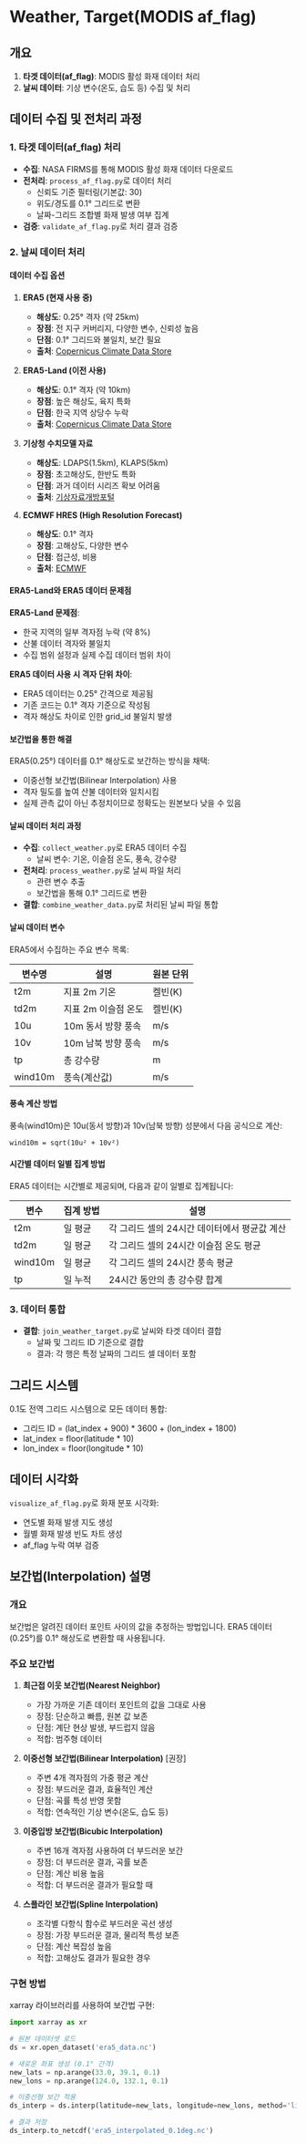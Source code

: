 # Weather, Target(MODIS af_flag)

## 개요

1. **타겟 데이터(af_flag)**: MODIS 활성 화재 데이터 처리
2. **날씨 데이터**: 기상 변수(온도, 습도 등) 수집 및 처리

## 데이터 수집 및 전처리 과정

### 1. 타겟 데이터(af_flag) 처리

- **수집**: NASA FIRMS를 통해 MODIS 활성 화재 데이터 다운로드
- **전처리**: `process_af_flag.py`로 데이터 처리
  - 신뢰도 기준 필터링(기본값: 30)
  - 위도/경도를 0.1° 그리드로 변환
  - 날짜-그리드 조합별 화재 발생 여부 집계
- **검증**: `validate_af_flag.py`로 처리 결과 검증

### 2. 날씨 데이터 처리

#### 데이터 수집 옵션

1. **ERA5 (현재 사용 중)**

   - **해상도**: 0.25° 격자 (약 25km)
   - **장점**: 전 지구 커버리지, 다양한 변수, 신뢰성 높음
   - **단점**: 0.1° 그리드와 불일치, 보간 필요
   - **출처**: [Copernicus Climate Data Store](https://cds.climate.copernicus.eu/cdsapp#!/dataset/reanalysis-era5-single-levels)

2. **ERA5-Land (이전 사용)**

   - **해상도**: 0.1° 격자 (약 10km)
   - **장점**: 높은 해상도, 육지 특화
   - **단점**: 한국 지역 상당수 누락
   - **출처**: [Copernicus Climate Data Store](https://cds.climate.copernicus.eu/cdsapp#!/dataset/reanalysis-era5-land)

3. **기상청 수치모델 자료**

   - **해상도**: LDAPS(1.5km), KLAPS(5km)
   - **장점**: 초고해상도, 한반도 특화
   - **단점**: 과거 데이터 시리즈 확보 어려움
   - **출처**: [기상자료개방포털](https://data.kma.go.kr)

4. **ECMWF HRES (High Resolution Forecast)**
   - **해상도**: 0.1° 격자
   - **장점**: 고해상도, 다양한 변수
   - **단점**: 접근성, 비용
   - **출처**: [ECMWF](https://www.ecmwf.int/en/forecasts/datasets)

#### ERA5-Land와 ERA5 데이터 문제점

**ERA5-Land 문제점**:

- 한국 지역의 일부 격자점 누락 (약 8%)
- 산불 데이터 격자와 불일치
- 수집 범위 설정과 실제 수집 데이터 범위 차이

**ERA5 데이터 사용 시 격자 단위 차이**:

- ERA5 데이터는 0.25° 간격으로 제공됨
- 기존 코드는 0.1° 격자 기준으로 작성됨
- 격자 해상도 차이로 인한 grid_id 불일치 발생

#### 보간법을 통한 해결

ERA5(0.25°) 데이터를 0.1° 해상도로 보간하는 방식을 채택:

- 이중선형 보간법(Bilinear Interpolation) 사용
- 격자 밀도를 높여 산불 데이터와 일치시킴
- 실제 관측 값이 아닌 추정치이므로 정확도는 원본보다 낮을 수 있음

#### 날씨 데이터 처리 과정

- **수집**: `collect_weather.py`로 ERA5 데이터 수집
  - 날씨 변수: 기온, 이슬점 온도, 풍속, 강수량
- **전처리**: `process_weather.py`로 날씨 파일 처리
  - 관련 변수 추출
  - 보간법을 통해 0.1° 그리드로 변환
- **결합**: `combine_weather_data.py`로 처리된 날씨 파일 통합

#### 날씨 데이터 변수

ERA5에서 수집하는 주요 변수 목록:

| 변수명  | 설명                | 원본 단위 |
| ------- | ------------------- | --------- |
| t2m     | 지표 2m 기온        | 켈빈(K)   |
| td2m    | 지표 2m 이슬점 온도 | 켈빈(K)   |
| 10u     | 10m 동서 방향 풍속  | m/s       |
| 10v     | 10m 남북 방향 풍속  | m/s       |
| tp      | 총 강수량           | m         |
| wind10m | 풍속(계산값)        | m/s       |

#### 풍속 계산 방법

풍속(wind10m)은 10u(동서 방향)과 10v(남북 방향) 성분에서 다음 공식으로 계산:

```
wind10m = sqrt(10u² + 10v²)
```

#### 시간별 데이터 일별 집계 방법

ERA5 데이터는 시간별로 제공되며, 다음과 같이 일별로 집계됩니다:

| 변수    | 집계 방법 | 설명                                         |
| ------- | --------- | -------------------------------------------- |
| t2m     | 일 평균   | 각 그리드 셀의 24시간 데이터에서 평균값 계산 |
| td2m    | 일 평균   | 각 그리드 셀의 24시간 이슬점 온도 평균       |
| wind10m | 일 평균   | 각 그리드 셀의 24시간 풍속 평균              |
| tp      | 일 누적   | 24시간 동안의 총 강수량 합계                 |

### 3. 데이터 통합

- **결합**: `join_weather_target.py`로 날씨와 타겟 데이터 결합
  - 날짜 및 그리드 ID 기준으로 결합
  - 결과: 각 행은 특정 날짜의 그리드 셀 데이터 포함

## 그리드 시스템

0.1도 전역 그리드 시스템으로 모든 데이터 통합:

- 그리드 ID = (lat_index + 900) \* 3600 + (lon_index + 1800)
- lat_index = floor(latitude \* 10)
- lon_index = floor(longitude \* 10)

## 데이터 시각화

`visualize_af_flag.py`로 화재 분포 시각화:

- 연도별 화재 발생 지도 생성
- 월별 화재 발생 빈도 차트 생성
- af_flag 누락 여부 검증

## 보간법(Interpolation) 설명

### 개요

보간법은 알려진 데이터 포인트 사이의 값을 추정하는 방법입니다. ERA5 데이터(0.25°)를 0.1° 해상도로 변환할 때 사용됩니다.

### 주요 보간법

1. **최근접 이웃 보간법(Nearest Neighbor)**

   - 가장 가까운 기존 데이터 포인트의 값을 그대로 사용
   - 장점: 단순하고 빠름, 원본 값 보존
   - 단점: 계단 현상 발생, 부드럽지 않음
   - 적합: 범주형 데이터

2. **이중선형 보간법(Bilinear Interpolation)** [권장]

   - 주변 4개 격자점의 가중 평균 계산
   - 장점: 부드러운 결과, 효율적인 계산
   - 단점: 곡률 특성 반영 못함
   - 적합: 연속적인 기상 변수(온도, 습도 등)

3. **이중입방 보간법(Bicubic Interpolation)**

   - 주변 16개 격자점 사용하여 더 부드러운 보간
   - 장점: 더 부드러운 결과, 곡률 보존
   - 단점: 계산 비용 높음
   - 적합: 더 부드러운 결과가 필요할 때

4. **스플라인 보간법(Spline Interpolation)**
   - 조각별 다항식 함수로 부드러운 곡선 생성
   - 장점: 가장 부드러운 결과, 물리적 특성 보존
   - 단점: 계산 복잡성 높음
   - 적합: 고해상도 결과가 필요한 경우

### 구현 방법

xarray 라이브러리를 사용하여 보간법 구현:

```python
import xarray as xr

# 원본 데이터셋 로드
ds = xr.open_dataset('era5_data.nc')

# 새로운 좌표 생성 (0.1° 간격)
new_lats = np.arange(33.0, 39.1, 0.1)
new_lons = np.arange(124.0, 132.1, 0.1)

# 이중선형 보간 적용
ds_interp = ds.interp(latitude=new_lats, longitude=new_lons, method='linear')

# 결과 저장
ds_interp.to_netcdf('era5_interpolated_0.1deg.nc')
```
